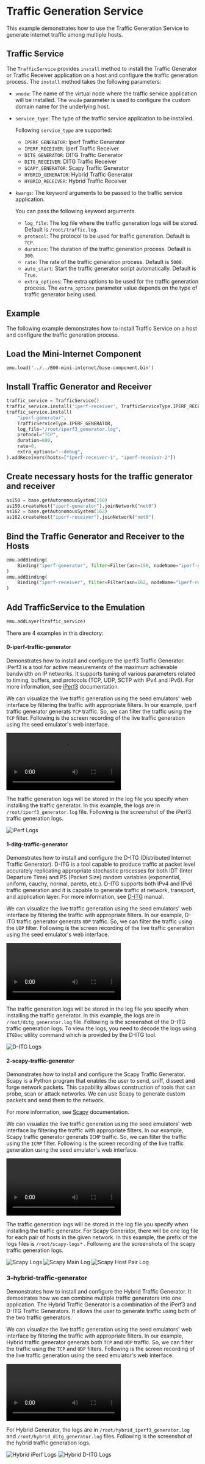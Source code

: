 # Traffic Generation Service

This example demonstrates how to use the Traffic Generation Service to generate internet traffic among multiple hosts.

## Traffic Service

The `TrafficService` provides `install` method to install the Traffic Generator or Traffic Receiver application on a host and configure the traffic generation process.
The `install` method takes the following parameters:

- `vnode`: The name of the virtual node where the traffic service application will be installed. The `vnode` parameter is used to configure the custom domain name for the underlying host.
- `service_type`: The type of the traffic service application to be installed.

  Following `service_type` are supported:

    - `IPERF_GENERATOR`: Iperf Traffic Generator
    - `IPERF_RECEIVER`: Iperf Traffic Receiver
    - `DITG_GENERATOR`: DITG Traffic Generator
    - `DITG_RECEIVER`: DITG Traffic Receiver
    - `SCAPY_GENERATOR`: Scapy Traffic Generator
    - `HYBRID_GENERATOR`: Hybrid Traffic Generator
    - `HYBRID_RECEIVER`: Hybrid Traffic Receiver

- `kwargs`: The keyword arguments to be passed to the traffic service application.

  You can pass the following keyword arguments.

    - `log_file`: The log file where the traffic generation logs will be stored. Default is `/root/traffic.log`.
    - `protocol`: The protocol to be used for traffic generation. Default is `TCP`.
    - `duration`: The duration of the traffic generation process. Default is `300`.
    - `rate`: The rate of the traffic generation process. Default is `5000`.
    - `auto_start`: Start the traffic generator script automatically. Default is `True`.
    - `extra_options`: The extra options to be used for the traffic generation process. The `extra_options` parameter value depends on the type of traffic generator being used.

## Example

The following example demonstrates how to install Traffic Service on a host and configure the traffic generation process.

## Load the Mini-Internet Component

```
emu.load('../../B00-mini-internet/base-component.bin')
```

## Install Traffic Generator and Receiver

```python
traffic_service = TrafficService()
traffic_service.install('iperf-receiver', TrafficServiceType.IPERF_RECEIVER, log_file='/root/iperf3_receiver.log')
traffic_service.install(
    "iperf-generator",
    TrafficServiceType.IPERF_GENERATOR,
    log_file="/root/iperf3_generator.log",
    protocol="TCP",
    duration=600,
    rate=0,
    extra_options="--debug",
).addReceivers(hosts=["iperf-receiver-1", "iperf-receiver-2"])
```

## Create necessary hosts for the traffic generator and receiver

```python
as150 = base.getAutonomousSystem(150)
as150.createHost("iperf-generator").joinNetwork("net0")
as162 = base.getAutonomousSystem(162)
as162.createHost("iperf-receiver").joinNetwork("net0")
```

## Bind the Traffic Generator and Receiver to the Hosts

```python
emu.addBinding(
    Binding("iperf-generator", filter=Filter(asn=150, nodeName="iperf-generator"))
)
emu.addBinding(
    Binding("iperf-receiver", filter=Filter(asn=162, nodeName="iperf-receiver"))
)
```

## Add TrafficService to the Emulation

```python
emu.addLayer(traffic_service)
```


There are 4 examples in this directory:

#### 0-iperf-traffic-generator

Demonstrates how to install and configure the iperf3 Traffic Generator. iPerf3 is a tool for active measurements of the maximum achievable bandwidth on IP networks. It supports tuning of various parameters related to timing, buffers, and protocols (TCP, UDP, SCTP with IPv4 and IPv6). For more information, see [iPerf3](https://iperf.fr/iperf-doc.php) documentation.

We can visualize the live traffic generation using the seed emulators' web interface by filtering the traffic with appropriate filters. In our example, iperf traffic generator generats `TCP` traffic. So, we can filter the traffic using the `TCP` filter. Following is the screen recording of the live traffic generation using the seed emulator's web interface.

![iPerf Demo](media/iperf-recording.mov)

The traffic generation logs will be stored in the log file you specify when installing the traffic generator. In this example, the logs are in `/root/iperf3_generator.log` file. Following is the screenshot of the iPerf3 traffic generation logs.

![iPerf Logs](media/iperf-logs.png)

#### 1-ditg-traffic-generator

Demonstrates how to install and configure the D-ITG (Distributed Internet Traffic Generator). D-ITG is a tool capable to produce traffic at packet level accurately replicating appropriate stochastic processes for both IDT (Inter Departure Time) and PS (Packet Size) random variables (exponential, uniform, cauchy, normal, pareto, etc.). D-ITG supports both IPv4 and IPv6 traffic generation and it is capable to 
generate traffic at network, transport, and application layer. For more information, see [D-ITG](https://allstar.jhuapl.edu/repo/p1/amd64/d-itg/doc/d-itg-manual.pdf) manual.


We can visualize the live traffic generation using the seed emulators' web interface by filtering the traffic with appropriate filters. In our example, D-ITG traffic generator generats `UDP` traffic. So, we can filter the traffic using the `UDP` filter. Following is the screen recording of the live traffic generation using the seed emulator's web interface.

![D-ITG Demo](media/ditg-recording.mov)

The traffic generation logs will be stored in the log file you specify when installing the traffic generator. In this example, the logs are in `/root/ditg_generator.log` file. Following is the screenshot of the D-ITG traffic generation logs. To view the logs, you need to decode the logs using `ITGDec` utility command which is provided by the D-ITG tool.

![D-ITG Logs](media/ditg-logs.png)

#### 2-scapy-traffic-generator

Demonstrates how to install and configure the Scapy Traffic Generator. Scapy is a Python program that enables the user to send, sniff, dissect and forge network packets. This capability allows construction of tools that can probe, scan or attack networks. We can use Scapy to generate custom packets and send them to the network.

For more information, see [Scapy](https://scapy.readthedocs.io/en/latest/) documentation.

We can visualize the live traffic generation using the seed emulators' web interface by filtering the traffic with appropriate filters. In our example, Scapy traffic generator generats `ICMP` traffic. So, we can filter the traffic using the `ICMP` filter. Following is the screen recording of the live traffic generation using the seed emulator's web interface.

![Scapy Demo](media/scapy-recording.mov)

The traffic generation logs will be stored in the log file you specify when installing the traffic generator. For Scapy Generator, there will be one log file for each pair of hosts in the given network. In this example, the prefix of the logs files is `/root/scapy-logs*` . Following are the screenshots of the scapy traffic generation logs.

![Scapy Logs](media/scapy-logs.png)
![Scapy Main Log](media/scapy-logs-main.png)
![Scapy Host Pair Log](media/scapy-logs-host-pair.png)

### 3-hybrid-traffic-generator

Demonstrates how to install and configure the Hybrid Traffic Generator. It demostrates how we can combine multiple traffic generators into one application. The Hybrid Traffic Generator is a combination of the iPerf3 and D-ITG Traffic Generators. It allows the user to generate traffic using both of the two traffic generators.


We can visualize the live traffic generation using the seed emulators' web interface by filtering the traffic with appropriate filters. In our example, Hybrid traffic generator generats both `TCP` and `UDP` traffic. So, we can filter the traffic using the `TCP` and `UDP` filters. Following is the screen recording of the live traffic generation using the seed emulator's web interface.

![Hybrid Demo](media/hybrid-recording.mov)

For Hybrid Generator, the logs are in `/root/hybrid_iperf3_generator.log` and `/root/hybrid_ditg_generator.log` files. Following is the screenshot of the hybrid traffic generation logs.

![Hybrid iPerf Logs](media/hybrid-iperf-logs.png)
![Hybrid D-ITG Logs](media/hybrid-ditg-logs.png)
